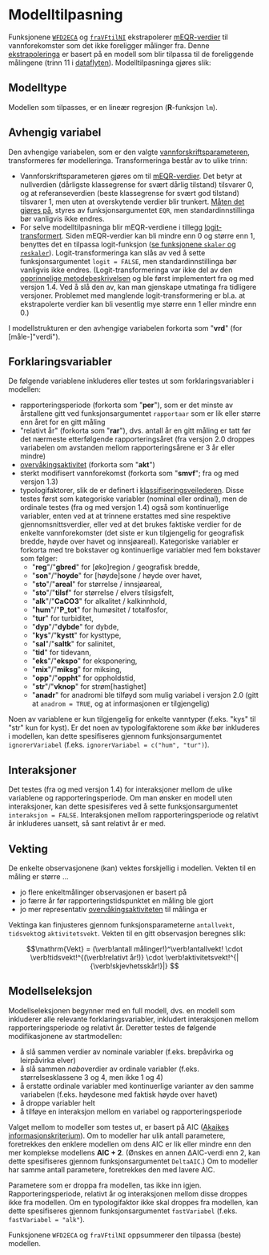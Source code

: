 # Modelltilpasning

Funksjonene [`WFD2ECA`](WFD2ECA.md) og [`fraVFtilNI`](fraVFtilNI.md) ekstrapolerer [mEQR-verdier](mEQR.md) til vannforekomster som det ikke foreligger målinger fra.
Denne [ekstrapoleringa](extrapol.md) er basert på en modell som blir tilpassa til de foreliggende målingene (trinn 11 i [dataflyten](dataflyt.md)).
Modelltilpasninga gjøres slik:


## Modelltype

Modellen som tilpasses, er en lineær regresjon (**R**-funksjon `lm`).


## Avhengig variabel

Den avhengige variabelen, som er den valgte [vannforskriftsparameteren](param.md), transformeres før modelleringa.
Transformeringa består av to ulike trinn:

* Vannforskriftsparameteren gjøres om til [mEQR-verdier](mEQR.md). Det betyr at nullverdien (dårligste klassegrense for svært dårlig tilstand) tilsvarer 0, og at referanseverdien (beste klassegrense for svært god tilstand) tilsvarer 1, men uten at overskytende verdier blir trunkert. [Måten det gjøres på](asympEQR.md), styres av funksjonsargumentet `EQR`, men standardinnstillinga bør vanligvis ikke endres.
* For selve modelltilpasninga blir mEQR-verdiene i tillegg [logit-transformert](https://en.wikipedia.org/wiki/Logit). Siden mEQR-verdier kan bli mindre enn 0 og større enn 1, benyttes det en tilpassa logit-funksjon ([se funksjonene `skaler` og `reskaler`](../R/Funksjon.R)). Logit-transformeringa kan slås av ved å sette funksjonsargumentet `logit = FALSE`, men standardinnstillinga bør vanligvis ikke endres. (Logit-transformeringa var ikke del av den [opprinnelige metodebeskrivelsen](http://hdl.handle.net/11250/2631056) og ble først implementert fra og med versjon 1.4. Ved å slå den av, kan man gjenskape utmatinga fra tidligere versjoner. Problemet med manglende logit-transformering er bl.a. at ekstrapolerte verdier kan bli vesentlig mye større enn 1 eller mindre enn 0.)

I modellstrukturen er den avhengige variabelen forkorta som "**vrd**" (for [måle-]"verdi").


## Forklaringsvariabler

De følgende variablene inkluderes eller testes ut som forklaringsvariabler i modellen:

* rapporteringsperiode (forkorta som "**per**"), som er det minste av årstallene gitt ved funksjonsargumentet `rapportaar` som er lik eller større enn året for en gitt måling 
* "relativt år" (forkorta som "**rar**"), dvs. antall år en gitt måling er tatt før det nærmeste etterfølgende rapporteringsåret (fra versjon 2.0 droppes variabelen om avstanden mellom rapporteringsårene er 3&nbsp;år eller mindre)
* [overvåkingsaktivitet](aktiv.md) (forkorta som "**akt**")
* sterkt modifisert vannforekomst (forkorta som "**smvf**"; fra og med versjon 1.3)
* typologifaktorer, slik de er definert i [klassifiseringsveilederen](https://www.vannportalen.no/veiledere/klassifiseringsveileder/). Disse testes først som kategoriske variabler (nominal eller ordinal), men de ordinale testes (fra og med versjon 1.4) også som kontinuerlige variabler, enten ved at at trinnene erstattes med sine respektive gjennomsnittsverdier, eller ved at det brukes faktiske verdier for de enkelte vannforekomster (det siste er kun tilgjengelig for geografisk bredde, høyde over havet og innsjøareal). Kategoriske variabler er forkorta med tre bokstaver og kontinuerlige variabler med fem bokstaver som følger:
  * "**reg**"/"**gbred**" for [øko]region / geografisk bredde,
  * "**son**"/"**hoyde**" for [høyde]sone / høyde over havet,
  * "**sto**"/"**areal**" for størrelse / innsjøareal,
  * "**sto**"/"**tilsf**" for størrelse / elvers tilsigsfelt,
  * "**alk**"/"**CaCO3**" for alkalitet / kalkinnhold,
  * "**hum**"/"**P_tot**" for humøsitet / totalfosfor,
  * "**tur**" for turbiditet,
  * "**dyp**"/"**dybde**" for dybde,
  * "**kys**"/"**kystt**" for kysttype,
  * "**sal**"/"**saltk**" for salinitet,
  * "**tid**" for tidevann,
  * "**eks**"/"**ekspo**" for eksponering,
  * "**mix**"/"**miksg**" for miksing,
  * "**opp**"/"**oppht**" for oppholdstid,
  * "**str**"/"**vknop**" for strøm[hastighet]
  * "**anadr**" for anadromi ble tilføyd som mulig variabel i versjon 2.0 (gitt at `anadrom = TRUE`, og at informasjonen er tilgjengelig)

Noen av variablene er kun tilgjengelig for enkelte vanntyper (f.eks. "kys" til "str" kun for kyst). 
Er det noen av typologifaktorene som _ikke_ bør inkluderes i modellen, kan dette spesifiseres gjennom funksjonsargumentet `ignorerVariabel` (f.eks. `ignorerVariabel = c("hum", "tur")`).


## Interaksjoner

Det testes (fra og med versjon 1.4) for interaksjoner mellom de ulike variablene og rapporteringsperiode.
Om man ønsker en modell uten interaksjoner, kan dette spesisiferes ved å sette funksjonsargumentet `interaksjon = FALSE`.
Interaksjonen mellom rapporteringsperiode og relativt år inkluderes uansett, så sant relativt år er med.


## Vekting

De enkelte observasjonene (kan) vektes forskjellig i modellen.
Vekten til en måling er større ...

* jo flere enkeltmålinger observasjonen er basert på
* jo færre år før rapporteringstidspunktet en måling ble gjort
* jo mer representativ [overvåkingsaktiviteten](aktiv.md) til målinga er 

Vektinga kan finjusteres gjennom funksjonsparameterne `antallvekt`, `tidsvekt`og `aktivitetsvekt`.
Vekten til en gitt observasjon beregnes slik:

$$\mathrm{Vekt} = (\verb!antall målinger!)^\verb!antallvekt! \cdot \verb!tidsvekt!^{(\verb!relativt år!)} \cdot \verb!aktivitetsvekt!^{|{\verb!skjevhetsskår!}|} $$


## Modellseleksjon

Modellseleksjonen begynner med en full modell, dvs. en modell som inkluderer alle relevante forklaringsvariabler, inkludert interaksjonen mellom rapporteringsperiode og relativt år. 
Deretter testes de følgende modifikasjonene av startmodellen:

* å slå sammen verdier av nominale variabler (f.eks. brepåvirka og leirpåvirka elver) 
* å slå sammen *nabo*verdier av ordinale variabler (f.eks. størrelsesklassene 3 og 4, men ikke 1 og 4)
* å erstatte ordinale variabler med kontinuerlige varianter av den samme variabelen (f.eks. høydesone med faktisk høyde over havet)
* å droppe variabler helt
* å tilføye en interaksjon mellom en variabel og rapporteringsperiode

Valget mellom to modeller som testes ut, er basert på AIC ([Akaikes informasjonskriterium](https://en.wikipedia.org/wiki/Akaike_information_criterion)). 
Om to modeller har ulik antall parametere, foretrekkes den enklere modellen om dens AIC er lik eller mindre enn den mer komplekse modellens **AIC + 2**.
(Ønskes en annen &Delta;AIC-verdi enn 2, kan dette spesifiseres gjennom funksjonsargumentet `DeltaAIC`.) 
Om to modeller har samme antall parametere, foretrekkes den med lavere AIC.

Parametere som er droppa fra modellen, tas ikke inn igjen.
Rapporteringsperiode, relativt år og interaksjonen mellom disse droppes ikke fra modellen.
Om en typologifaktor ikke skal droppes fra modellen, kan dette spesifiseres gjennom funksjonsargumentet `fastVariabel` (f.eks. `fastVariabel = "alk"`).

Funksjonene `WFD2ECA` og `fraVFtilNI` oppsummerer den tilpassa (beste) modellen.

